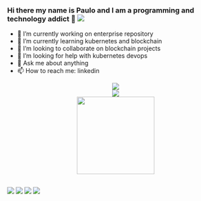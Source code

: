### Hi there my name is Paulo and I am a programming and technology addict 👋 <img src="https://komarev.com/ghpvc/?username=paulorpereirasouza" />

- 🔭 I’m currently working on enterprise repository
- 🌱 I’m currently learning kubernetes and blockchain
- 👯 I’m looking to collaborate on blockchain projects
- 🤔 I’m looking for help with kubernetes devops
- 💬 Ask me about anything
- 📫 How to reach me: linkedin

<div align="center">  
  <img src="https://github-profile-trophy.vercel.app/?username=paulorpereirasouza&theme=onedark"/>
</div>
<div align="center">  
  <img src="https://github-readme-streak-stats.herokuapp.com?user=paulorpereirasouza&theme=dark"/>
</div>
<div align="center">
  <a href="https://github.com/paulorpereirasouza">
  <img height="180em" src="https://github-readme-stats.vercel.app/api?username=paulorpereirasouza&show_icons=true&theme=dracula&include_all_commits=true&count_private=true"/>
  <!--<img height="180em" src="https://github-readme-stats.vercel.app/api/top-langs/?username=paulorpereirasouza&layout=compact&langs_count=7&theme=dracula"/>-->
</div>
  
  ##
 
<div> 
  <a href="https://www.linkedin.com/in/paulo-renato-pereira-de-souza-b7286027" target="_blank"><img src="https://img.shields.io/badge/-LinkedIn-%230077B5?style=for-the-badge&logo=linkedin&logoColor=white" target="_blank"></a> 
  <a href="https://twitter.com/paulorpsouza" target="_blank"><img src="https://img.shields.io/badge/Twitter-0000FF?style=for-the-badge&logo=twitter&logoColor=white" target="_blank"></a>  
  <a href="https://www.instagram.com/paulorpsouza" target="_blank"><img src="https://img.shields.io/badge/-Instagram-%23E4405F?style=for-the-badge&logo=instagram&logoColor=white" target="_blank"></a>
  <a href="https://www.youtube.com/channel/UCATJokX965AUxXLOkANVwEA" target="_blank"><img src="https://img.shields.io/badge/YouTube-FF0000?style=for-the-badge&logo=youtube&logoColor=white" target="_blank"></a> 
</div>
